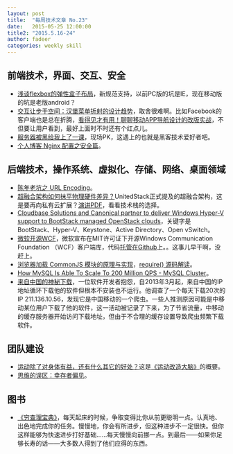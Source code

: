 ```yaml
---
layout: post
title:  "每周技术文章 No.23"
date:   2015-05-25 12:00:00
title2: "2015.5.16-24"
author: fadeer
categories: weekly skill
---
```

前端技术，界面、交互、安全
----

* [浅谈flexbox的弹性盒子布局](http://www.alloyteam.com/2015/05/xi-shuo-flexbox-dan-xing-he-zi-bu-ju/)，新规范支持，以前PC版的坑是IE，现在移动版的坑是老版android？
* [交互让步于空间：汉堡菜单折射的设计趋势](http://www.wpdang.com/archives/137887.html)，取舍很难啊。比如Facebook的客户端也是总在折腾，[看得见才有用！聊聊移动APP导航设计的改版实战](http://www.uisdc.com/app-navigation-design-practice)，不但要让用户看到，最好上面时不时还有个红点儿。
* [服务器被黑给我上了一课](http://www.jianshu.com/p/97b9dc47b88c)，现场PK，这遇上的也就是黑客技术爱好者吧。
* [个人博客 Nginx 配置之安全篇](https://www.imququ.com/post/my-nginx-conf-for-security.html)。

后端技术，操作系统、虚拟化、存储、网络、桌面领域
----

* [陈年老坑之 URL Encoding](http://blog.jamespan.me/2015/05/17/url-encoding/)。
* [超融合架构如何抹平物理硬件差异？](https://www.ustack.com/blog/moping/)UnitedStack正式提及的超融合架构，这是要再向私有云扩展？[演讲PDF](https://www.ustack.com/wp-content/uploads/2015/05/20150507-%E8%B6%85%E8%9E%8D%E5%90%88%E6%9E%B6%E6%9E%84%E2%80%94%E2%80%94%E6%89%93%E9%80%A0%E8%AE%A1%E7%AE%97%E3%80%81%E5%AD%98%E5%82%A8%E3%80%81%E7%BD%91%E7%BB%9C%E4%B8%89%E4%BD%8D%E4%B8%80%E4%BD%93%E7%9A%84IT%E5%9F%BA%E7%A1%80%E8%AE%BE%E6%96%BD-%E5%8C%97%E4%BA%AC3W%E5%92%96%E5%95%A1.pdf)，看看技术栈的选择。
* [Cloudbase Solutions and Canonical partner to deliver Windows Hyper-V support to BootStack managed OpenStack clouds](http://www.cloudbase.it/bootstack-hyperv/)，关键字是BootStack、Hyper-V、Keystone、Active Directory、Open vSwitch。
* [微软开源WCF](http://www.solidot.org/story?sid=44152)，微软宣布在MIT许可证下开源Windows Communication Foundation （WCF）客户端库，代码[托管在Github](https://github.com/dotnet/wcf)上。。这事儿早干啊，没赶上。
* [浏览器加载 CommonJS 模块的原理与实现](http://www.ruanyifeng.com/blog/2015/05/commonjs-in-browser.html)，[require() 源码解读](http://www.ruanyifeng.com/blog/2015/05/require.html)。
* [How MySQL Is Able To Scale To 200 Million QPS - MySQL Cluster](http://highscalability.com/blog/2015/5/18/how-mysql-is-able-to-scale-to-200-million-qps-mysql-cluster.html)。
* [来自中国的神秘下载](http://www.solidot.org/story?sid=44119)，一位软件开发者抱怨，自2013年3月起，来自中国的IP地址循环下载他的软件但根本不安装也不运行。他调查了一个每天下载20次的IP 211.136.10.56，发现它是中国移动的一个爬虫。一些人推测原因可能是中移动某位用户下载了他的软件，这一活动被记录了下来，为了节省流量，中移动的缓存服务器开始访问下载地址，但由于不合理的缓存设置导致爬虫频繁下载软件。

团队建设
----

* [运动除了对身体有益，还有什么其它的好处？](http://www.read.org.cn/html/2436-yun-dong-chu-liao-dui-shen-ti-yi-huan-shi-qi-ta-de-hao-chu.html)这是[《运动改造大脑》](http://book.douban.com/subject/25755874/)的概要。
* [思维的误区：幸存者偏见](http://program-think.blogspot.com/2015/05/Survivorship-Bias.html)。

图书
----

* [《穷查理宝典》](http://www.duokan.com/book/52404)，每天起床的时候，争取变得比你从前更聪明一点。认真地、出色地完成你的任务。慢慢地，你会有所进步，但这种进步不一定很快。但你这样能够为快速进步打好基础……每天慢慢向前挪一点。到最后——如果你足够长寿的话——大多数人得到了他们应得的东西。

